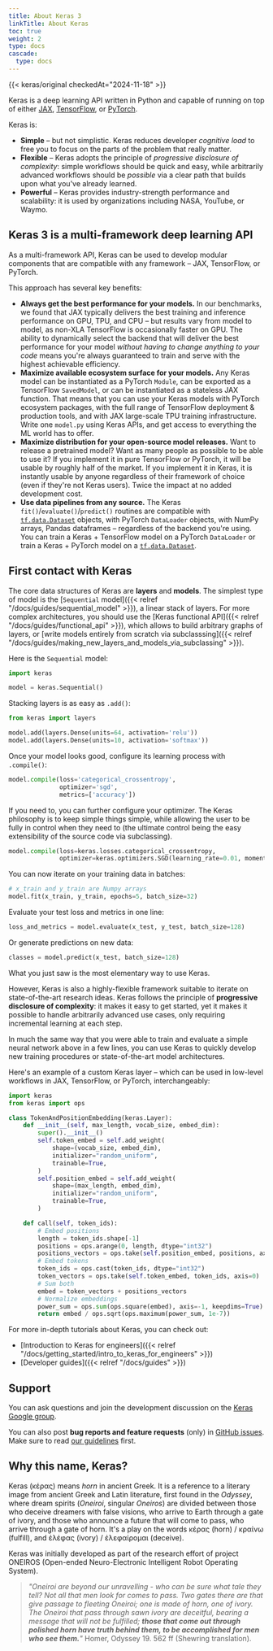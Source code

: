 ```yaml
---
title: About Keras 3
linkTitle: About Keras
toc: true
weight: 2
type: docs
cascade:
  type: docs
---
```


{{< keras/original checkedAt="2024-11-18" >}}

Keras is a deep learning API written in Python and capable of running on top of either [JAX](https://jax.readthedocs.io/), [TensorFlow](https://github.com/tensorflow/tensorflow), or [PyTorch](https://pytorch.org/).

Keras is:

- **Simple** – but not simplistic. Keras reduces developer _cognitive load_ to free you to focus on the parts of the problem that really matter.
- **Flexible** – Keras adopts the principle of _progressive disclosure of complexity_: simple workflows should be quick and easy, while arbitrarily advanced workflows should be _possible_ via a clear path that builds upon what you've already learned.
- **Powerful** – Keras provides industry-strength performance and scalability: it is used by organizations including NASA, YouTube, or Waymo.

## Keras 3 is a multi-framework deep learning API

As a multi-framework API, Keras can be used to develop modular components that are compatible with any framework – JAX, TensorFlow, or PyTorch.

This approach has several key benefits:

- **Always get the best performance for your models.** In our benchmarks, we found that JAX typically delivers the best training and inference performance on GPU, TPU, and CPU – but results vary from model to model, as non-XLA TensorFlow is occasionally faster on GPU. The ability to dynamically select the backend that will deliver the best performance for your model _without having to change anything to your code_ means you're always guaranteed to train and serve with the highest achievable efficiency.
- **Maximize available ecosystem surface for your models.** Any Keras model can be instantiated as a PyTorch `Module`, can be exported as a TensorFlow `SavedModel`, or can be instantiated as a stateless JAX function. That means that you can use your Keras models with PyTorch ecosystem packages, with the full range of TensorFlow deployment & production tools, and with JAX large-scale TPU training infrastructure. Write one `model.py` using Keras APIs, and get access to everything the ML world has to offer.
- **Maximize distribution for your open-source model releases.** Want to release a pretrained model? Want as many people as possible to be able to use it? If you implement it in pure TensorFlow or PyTorch, it will be usable by roughly half of the market. If you implement it in Keras, it is instantly usable by anyone regardless of their framework of choice (even if they're not Keras users). Twice the impact at no added development cost.
- **Use data pipelines from any source.** The Keras `fit()`/`evaluate()`/`predict()` routines are compatible with [`tf.data.Dataset`](https://www.tensorflow.org/api_docs/python/tf/data/Dataset) objects, with PyTorch `DataLoader` objects, with NumPy arrays, Pandas dataframes – regardless of the backend you're using. You can train a Keras + TensorFlow model on a PyTorch `DataLoader` or train a Keras + PyTorch model on a [`tf.data.Dataset`](https://www.tensorflow.org/api_docs/python/tf/data/Dataset).

## First contact with Keras

The core data structures of Keras are **layers** and **models**. The simplest type of model is the [`Sequential` model]({{< relref "/docs/guides/sequential_model" >}}), a linear stack of layers. For more complex architectures, you should use the [Keras functional API]({{< relref "/docs/guides/functional_api" >}}), which allows to build arbitrary graphs of layers, or [write models entirely from scratch via subclasssing]({{< relref "/docs/guides/making_new_layers_and_models_via_subclassing" >}}).

Here is the `Sequential` model:

```python
import keras

model = keras.Sequential()
```

Stacking layers is as easy as `.add()`:

```python
from keras import layers

model.add(layers.Dense(units=64, activation='relu'))
model.add(layers.Dense(units=10, activation='softmax'))
```

Once your model looks good, configure its learning process with `.compile()`:

```python
model.compile(loss='categorical_crossentropy',
              optimizer='sgd',
              metrics=['accuracy'])
```

If you need to, you can further configure your optimizer. The Keras philosophy is to keep simple things simple, while allowing the user to be fully in control when they need to (the ultimate control being the easy extensibility of the source code via subclassing).

```python
model.compile(loss=keras.losses.categorical_crossentropy,
              optimizer=keras.optimizers.SGD(learning_rate=0.01, momentum=0.9, nesterov=True))
```

You can now iterate on your training data in batches:

```python
# x_train and y_train are Numpy arrays
model.fit(x_train, y_train, epochs=5, batch_size=32)
```

Evaluate your test loss and metrics in one line:

```python
loss_and_metrics = model.evaluate(x_test, y_test, batch_size=128)
```

Or generate predictions on new data:

```python
classes = model.predict(x_test, batch_size=128)
```

What you just saw is the most elementary way to use Keras.

However, Keras is also a highly-flexible framework suitable to iterate on state-of-the-art research ideas. Keras follows the principle of **progressive disclosure of complexity**: it makes it easy to get started, yet it makes it possible to handle arbitrarily advanced use cases, only requiring incremental learning at each step.

In much the same way that you were able to train and evaluate a simple neural network above in a few lines, you can use Keras to quickly develop new training procedures or state-of-the-art model architectures.

Here's an example of a custom Keras layer – which can be used in low-level workflows in JAX, TensorFlow, or PyTorch, interchangeably:

```python
import keras
from keras import ops

class TokenAndPositionEmbedding(keras.Layer):
    def __init__(self, max_length, vocab_size, embed_dim):
        super().__init__()
        self.token_embed = self.add_weight(
            shape=(vocab_size, embed_dim),
            initializer="random_uniform",
            trainable=True,
        )
        self.position_embed = self.add_weight(
            shape=(max_length, embed_dim),
            initializer="random_uniform",
            trainable=True,
        )

    def call(self, token_ids):
        # Embed positions
        length = token_ids.shape[-1]
        positions = ops.arange(0, length, dtype="int32")
        positions_vectors = ops.take(self.position_embed, positions, axis=0)
        # Embed tokens
        token_ids = ops.cast(token_ids, dtype="int32")
        token_vectors = ops.take(self.token_embed, token_ids, axis=0)
        # Sum both
        embed = token_vectors + positions_vectors
        # Normalize embeddings
        power_sum = ops.sum(ops.square(embed), axis=-1, keepdims=True)
        return embed / ops.sqrt(ops.maximum(power_sum, 1e-7))
```

For more in-depth tutorials about Keras, you can check out:

- [Introduction to Keras for engineers]({{< relref "/docs/getting_started/intro_to_keras_for_engineers" >}})
- [Developer guides]({{< relref "/docs/guides" >}})

## Support

You can ask questions and join the development discussion on the [Keras Google group](https://groups.google.com/forum/#!forum/keras-users).

You can also post **bug reports and feature requests** (only) in [GitHub issues](https://github.com/keras-team/keras/issues). Make sure to read [our guidelines](https://github.com/keras-team/keras-io/blob/master/templates/contributing.md) first.

## Why this name, Keras?

Keras (κέρας) means _horn_ in ancient Greek. It is a reference to a literary image from ancient Greek and Latin literature, first found in the _Odyssey_, where dream spirits (_Oneiroi_, singular _Oneiros_) are divided between those who deceive dreamers with false visions, who arrive to Earth through a gate of ivory, and those who announce a future that will come to pass, who arrive through a gate of horn. It's a play on the words κέρας (horn) / κραίνω (fulfill), and ἐλέφας (ivory) / ἐλεφαίρομαι (deceive).

Keras was initially developed as part of the research effort of project ONEIROS (Open-ended Neuro-Electronic Intelligent Robot Operating System).

> _"Oneiroi are beyond our unravelling - who can be sure what tale they tell? Not all that men look for comes to pass. Two gates there are that give passage to fleeting Oneiroi; one is made of horn, one of ivory. The Oneiroi that pass through sawn ivory are deceitful, bearing a message that will not be fulfilled; **those that come out through polished horn have truth behind them, to be accomplished for men who see them.**"_ Homer, Odyssey 19. 562 ff (Shewring translation).
